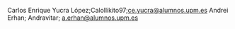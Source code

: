 Carlos Enrique Yucra López;Calollikito97;ce.yucra@alumnos.upm.es
Andrei Erhan; Andravitar; a.erhan@alumnos.upm.es

